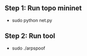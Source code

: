 ## Step 1: Run topo mininet 
+ sudo python net.py
## Step 2: Run tool
+ sudo ./arpspoof <interface> <target ip> <gateway ip>
